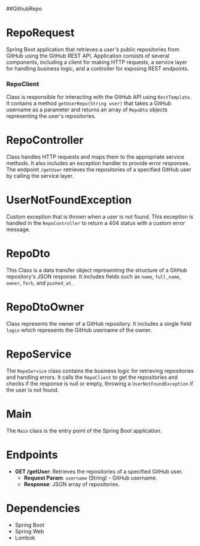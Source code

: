 ##GithubRepo

# RepoRequest
Spring Boot application that retrieves a user's public repositories from GitHub using the GitHub REST API. 
Application consists of several components, including a client for making HTTP requests, a service layer for handling business logic, and a controller for exposing REST endpoints.
### RepoClient
Class is responsible for interacting with the GitHub API using `RestTemplate`. It contains a method `getUserRepo(String user)` that takes a GitHub username as a parameter and returns an array of `RepoDto` objects representing the user's repositories.

# RepoController
Class handles HTTP requests and maps them to the appropriate service methods. It also includes an exception handler to provide error responses. The endpoint `/getUser` retrieves the repositories of a specified GitHub user by calling the service layer.

# UserNotFoundException
Custom exception that is thrown when a user is not found. This exception is handled in the `RepoController` to return a 404 status with a custom error message.

# RepoDto
 This Class is a data transfer object representing the structure of a GitHub repository's JSON response. It includes fields such as `name`, `full_name`, `owner`, `fork`, and `pushed_at`.

# RepoDtoOwner
Class represents the owner of a GitHub repository. It includes a single field `login` which represents the GitHub username of the owner.

# RepoService
The `RepoService` class contains the business logic for retrieving repositories and handling errors. It calls the `RepoClient` to get the repositories and checks if the response is null or empty, throwing a `UserNotFoundException` if the user is not found.

# Main
The `Main` class is the entry point of the Spring Boot application. 


# Endpoints

- **GET /getUser**: Retrieves the repositories of a specified GitHub user.
  - **Request Param**: `username` (String) - GitHub username.
  - **Response**: JSON array of repositories.

# Dependencies
- Spring Boot
- Spring Web
- Lombok






